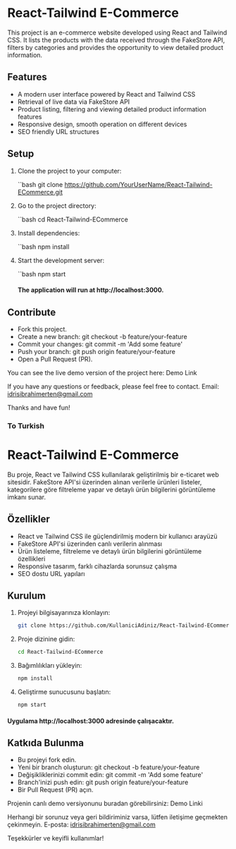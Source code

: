 # React-Tailwind E-Commerce

This project is an e-commerce website developed using React and Tailwind CSS. It lists the products with the data received through the FakeStore API, filters by categories and provides the opportunity to view detailed product information.

## Features

- A modern user interface powered by React and Tailwind CSS
- Retrieval of live data via FakeStore API
- Product listing, filtering and viewing detailed product information features
- Responsive design, smooth operation on different devices
- SEO friendly URL structures

## Setup

1. Clone the project to your computer:

    ``bash
    git clone https://github.com/YourUserName/React-Tailwind-ECommerce.git
   
2. Go to the project directory:

    ``bash
    cd React-Tailwind-ECommerce
   
3. Install dependencies:

    ``bash
    npm install
   
4. Start the development server:

    ``bash
    npm start
   #### The application will run at http://localhost:3000.

## Contribute
- Fork this project.
- Create a new branch: git checkout -b feature/your-feature
- Commit your changes: git commit -m 'Add some feature'
- Push your branch: git push origin feature/your-feature
- Open a Pull Request (PR).

You can see the live demo version of the project here: Demo Link

If you have any questions or feedback, please feel free to contact. Email: idrisibrahimerten@gmail.com

Thanks and have fun!

### To Turkish

# React-Tailwind E-Commerce

Bu proje, React ve Tailwind CSS kullanılarak geliştirilmiş bir e-ticaret web sitesidir. FakeStore API'si üzerinden alınan verilerle ürünleri listeler, kategorilere göre filtreleme yapar ve detaylı ürün bilgilerini görüntüleme imkanı sunar.

## Özellikler

- React ve Tailwind CSS ile güçlendirilmiş modern bir kullanıcı arayüzü
- FakeStore API'si üzerinden canlı verilerin alınması
- Ürün listeleme, filtreleme ve detaylı ürün bilgilerini görüntüleme özellikleri
- Responsive tasarım, farklı cihazlarda sorunsuz çalışma
- SEO dostu URL yapıları

## Kurulum

1. Projeyi bilgisayarınıza klonlayın:

   ```bash
   git clone https://github.com/KullaniciAdiniz/React-Tailwind-ECommerce.git
   
2. Proje dizinine gidin:

   ```bash
   cd React-Tailwind-ECommerce
   
3. Bağımlılıkları yükleyin:

   ```bash
   npm install
   
4. Geliştirme sunucusunu başlatın:

   ```bash
   npm start
  #### Uygulama http://localhost:3000 adresinde çalışacaktır.

## Katkıda Bulunma
- Bu projeyi fork edin.
- Yeni bir branch oluşturun: git checkout -b feature/your-feature
- Değişikliklerinizi commit edin: git commit -m 'Add some feature'
- Branch'inizi push edin: git push origin feature/your-feature
- Bir Pull Request (PR) açın.

Projenin canlı demo versiyonunu buradan görebilirsiniz: Demo Linki

Herhangi bir sorunuz veya geri bildiriminiz varsa, lütfen iletişime geçmekten çekinmeyin. E-posta: idrisibrahimerten@gmail.com

Teşekkürler ve keyifli kullanımlar!
